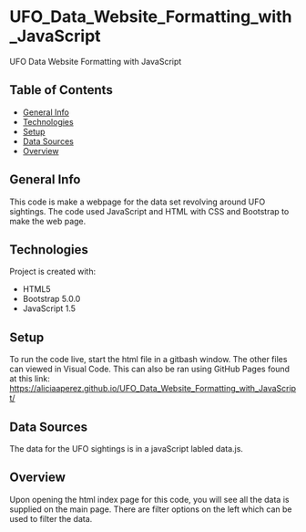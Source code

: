 # UFO_Data_Website_Formatting_with_JavaScript
UFO Data Website Formatting with JavaScript

## Table of Contents 
* [General Info](#General-info)  
* [Technologies](#technologies)  
* [Setup](#setup)  
* [Data Sources](#data-sources)
* [Overview](#overview)  

## General Info
This code is make a webpage for the data set revolving around UFO sightings. The code used JavaScript and HTML with CSS and Bootstrap to make the web page. 

## Technologies
Project is created with:  
* HTML5
* Bootstrap 5.0.0
* JavaScript 1.5

## Setup
To run the code live, start the html file in a gitbash window. The other files can viewed in Visual Code. This can also be ran using GitHub Pages found at this link: https://aliciaaperez.github.io/UFO_Data_Website_Formatting_with_JavaScript/

## Data Sources 
The data for the UFO sightings is in a javaScript labled data.js.

## Overview
Upon opening the html index page for this code, you will see all the data is supplied on the main page. There are filter options on the left which can be used to filter the data.